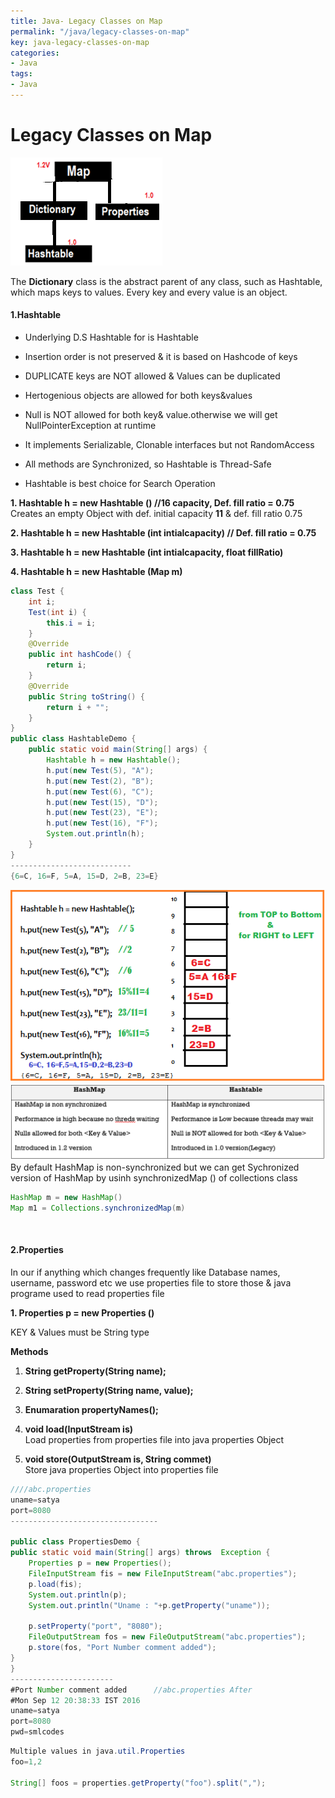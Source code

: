 ```yaml
---
title: Java- Legacy Classes on Map
permalink: "/java/legacy-classes-on-map"
key: java-legacy-classes-on-map
categories:
- Java
tags:
- Java
---
```


Legacy Classes on Map
========================

![](media/fdab48ea8a065fcbca7ea7f3a932dbf7.png)

The **Dictionary** class is the abstract parent of any class, such as Hashtable,
which maps keys to values. Every key and every value is an object.

#### 1.Hashtable 

-   Underlying D.S Hashtable for is Hashtable

-   Insertion order is not preserved & it is based on Hashcode of keys

-   DUPLICATE keys are NOT allowed & Values can be duplicated

-   Hertogenious objects are allowed for both keys&values

-   Null is NOT allowed for both key& value.otherwise we will get
    NullPointerException at runtime

-   It implements Serializable, Clonable interfaces but not RandomAccess

-   All methods are Synchronized, so Hashtable is Thread-Safe

-   Hashtable is best choice for Search Operation

**1. Hashtable h = new Hashtable () //16 capacity, Def. fill ratio = 0.75**  
Creates an empty Object with def. initial capacity **11** & def. fill ratio 0.75

**2. Hashtable h = new Hashtable (int intialcapacity) // Def. fill ratio =
0.75**

**3. Hashtable h = new Hashtable (int intialcapacity, float fillRatio)**

**4. Hashtable h = new Hashtable (Map m)**

```java
class Test {
	int i;
	Test(int i) {
		this.i = i;
	}
	@Override
	public int hashCode() {
		return i;
	}
	@Override
	public String toString() {
		return i + "";
	}
}
public class HashtableDemo {
	public static void main(String[] args) {
		Hashtable h = new Hashtable();
		h.put(new Test(5), "A");
		h.put(new Test(2), "B");
		h.put(new Test(6), "C");
		h.put(new Test(15), "D");
		h.put(new Test(23), "E");
		h.put(new Test(16), "F");
		System.out.println(h);
	}
}
---------------------------
{6=C, 16=F, 5=A, 15=D, 2=B, 23=E}
```

![Tmps](media/a187eb74b7d486e62f48248b4c63765e.png)
![](media/hashtable.PNG)
By default HashMap is non-synchronized but we can get Sychronized version of
HashMap by usinh synchronizedMap () of collections class
```java
HashMap m = new HashMap()
Map m1 = Collections.synchronizedMap(m)
```

<br>

#### 2.Properties

In our if anything which changes frequently like Database names, username,
password etc we use properties file to store those & java programe used to read
properties file

**1. Properties p = new Properties ()**

KEY & Values must be String type

**Methods**

1.  **String getProperty(String name);**

2.  **String setProperty(String name, value);**

3.  **Enumaration propertyNames();**

4.  **void load(InputStream is)**  
    Load properties from properties file into java properties Object

5.  **void store(OutputStream is, String commet)**  
    Store java properties Object into properties file

```java
////abc.properties 
uname=satya		 
port=8080
---------------------------------

public class PropertiesDemo {
public static void main(String[] args) throws  Exception {
	Properties p = new Properties();
	FileInputStream fis = new FileInputStream("abc.properties");
	p.load(fis);
	System.out.println(p);	
	System.out.println("Uname : "+p.getProperty("uname"));
	
	p.setProperty("port", "8080");
	FileOutputStream fos = new FileOutputStream("abc.properties");
	p.store(fos, "Port Number comment added");
}
}
-----------------------
#Port Number comment added		//abc.properties After 
#Mon Sep 12 20:38:33 IST 2016
uname=satya
port=8080
pwd=smlcodes
```

```java
Multiple values in java.util.Properties
foo=1,2

String[] foos = properties.getProperty("foo").split(",");
```
